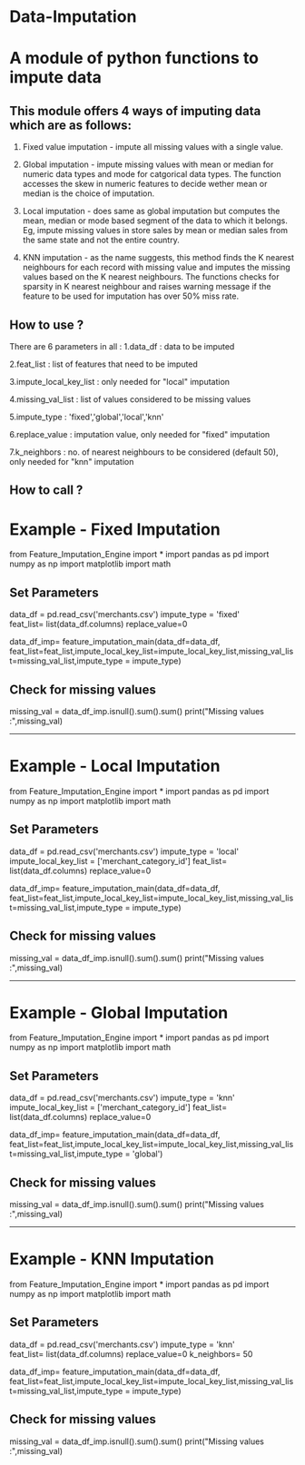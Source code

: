 # Data-Imputation
# A module of python functions to impute data

This module offers 4 ways of imputing data which are as follows:
--------------------------------------------------------------------------------------------------------------------------------

1. Fixed value imputation - impute all missing values with a single value.

2. Global imputation - impute missing values with mean or median for numeric data types and mode for catgorical data types. The function accesses the skew in numeric features to decide wether mean or median is the choice of imputation.

3. Local imputation - does same as global imputation but computes the mean, median or mode based segment of the data to which it belongs. Eg, impute missing values in store sales by mean or median sales from the same state and not the entire country.

4. KNN imputation - as the name suggests, this method finds the K nearest neighbours for each record with missing value and imputes the missing values based on the K nearest neighbours. The functions checks for sparsity in K nearest neighbour and raises warning message if the feature to be used for imputation has over 50% miss rate.

How to use ?
----------------------------------------------------------------------------------------------------------------------------------

There are 6 parameters in all :
1.data_df : data to be imputed

2.feat_list : list of features that need to be imputed

3.impute_local_key_list : only needed for "local" imputation

4.missing_val_list : list of values considered to be missing values 

5.impute_type : 'fixed','global','local','knn'

6.replace_value : imputation value, only needed for "fixed" imputation

7.k_neighbors : no. of nearest neighbours to be considered (default 50), only needed for "knn" imputation


How to call ?
----------------------------------------------------------------------------------------------------------------------------------
# Example - Fixed Imputation

from Feature_Imputation_Engine import *
import pandas as pd
import numpy as np
import matplotlib
import math

## Set Parameters
data_df = pd.read_csv('merchants.csv')
impute_type = 'fixed'  
feat_list= list(data_df.columns)
replace_value=0

data_df_imp= feature_imputation_main(data_df=data_df, feat_list=feat_list,impute_local_key_list=impute_local_key_list,missing_val_list=missing_val_list,impute_type = impute_type)

## Check for missing values
missing_val = data_df_imp.isnull().sum().sum()
print("Missing values :",missing_val)

_______________________________________________________________________________________________________________________________________
# Example - Local Imputation

from Feature_Imputation_Engine import *
import pandas as pd
import numpy as np
import matplotlib
import math

## Set Parameters
data_df = pd.read_csv('merchants.csv')
impute_type = 'local'  
impute_local_key_list = ['merchant_category_id']
feat_list= list(data_df.columns)
replace_value=0

data_df_imp= feature_imputation_main(data_df=data_df, feat_list=feat_list,impute_local_key_list=impute_local_key_list,missing_val_list=missing_val_list,impute_type = impute_type)

## Check for missing values
missing_val = data_df_imp.isnull().sum().sum()
print("Missing values :",missing_val)

_______________________________________________________________________________________________________________________________________
# Example - Global Imputation

from Feature_Imputation_Engine import *
import pandas as pd
import numpy as np
import matplotlib
import math

## Set Parameters
data_df = pd.read_csv('merchants.csv')
impute_type = 'knn'  
impute_local_key_list = ['merchant_category_id']
feat_list= list(data_df.columns)
replace_value=0

data_df_imp= feature_imputation_main(data_df=data_df, feat_list=feat_list,impute_local_key_list=impute_local_key_list,missing_val_list=missing_val_list,impute_type = 'global')

## Check for missing values
missing_val = data_df_imp.isnull().sum().sum()
print("Missing values :",missing_val)

_______________________________________________________________________________________________________________________________________
# Example - KNN Imputation

from Feature_Imputation_Engine import *
import pandas as pd
import numpy as np
import matplotlib
import math

## Set Parameters
data_df = pd.read_csv('merchants.csv')
impute_type = 'knn'  
feat_list= list(data_df.columns)
replace_value=0
k_neighbors= 50

data_df_imp= feature_imputation_main(data_df=data_df, feat_list=feat_list,impute_local_key_list=impute_local_key_list,missing_val_list=missing_val_list,impute_type = impute_type)

## Check for missing values
missing_val = data_df_imp.isnull().sum().sum()
print("Missing values :",missing_val)
